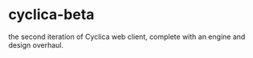 # cyclica-beta
the second iteration of Cyclica web client, complete with an engine and design overhaul.

